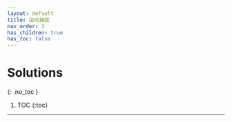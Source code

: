 ```yaml
---
layout: default
title: 运动捕捉
nav_order: 3
has_children: true
has_toc: false
---
```


# Solutions
{: .no_toc }

1. TOC
{:toc}
---

